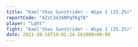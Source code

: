 ```yaml
---
title: "Kael'thas Sunstrider - Wipe 1 (25.2%)"
reportCode: "4ZzC3dJ6NPqfKgTB"
player: "Lght"
fight: "Kael'thas Sunstrider - Wipe 1 (25.2%)"
date: 2021-10-18T19:02:24.561000+00:00
---
```

